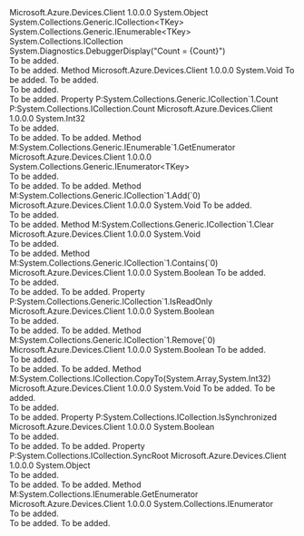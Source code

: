 <Type Name="ReadOnlyDictionary45&lt;TKey,TValue&gt;+KeyCollection" FullName="Microsoft.Azure.Devices.Client.ReadOnlyDictionary45&lt;TKey,TValue&gt;+KeyCollection">
  <TypeSignature Language="C#" Value="public sealed class ReadOnlyDictionary45&lt;TKey,TValue&gt;.KeyCollection : System.Collections.Generic.ICollection&lt;TKey&gt;, System.Collections.Generic.IEnumerable&lt;TKey&gt;, System.Collections.ICollection" />
  <TypeSignature Language="ILAsm" Value=".class nested public auto ansi serializable sealed beforefieldinit ReadOnlyDictionary45`2/KeyCollection&lt;TKey, TValue&gt; extends System.Object implements class System.Collections.Generic.ICollection`1&lt;!TKey&gt;, class System.Collections.Generic.IEnumerable`1&lt;!TKey&gt;, class System.Collections.ICollection, class System.Collections.IEnumerable" />
  <TypeSignature Language="DocId" Value="T:Microsoft.Azure.Devices.Client.ReadOnlyDictionary45`2.KeyCollection" />
  <TypeSignature Language="VB.NET" Value="Public NotInheritable Class ReadOnlyDictionary45(Of TKey, TValue).KeyCollection&#xA;Implements ICollection, ICollection(Of TKey), IEnumerable(Of TKey)" />
  <TypeSignature Language="F#" Value="type ReadOnlyDictionary45&lt;'Key, 'Value&gt;.KeyCollection = class&#xA;    interface ICollection&lt;'Key&gt;&#xA;    interface seq&lt;'Key&gt;&#xA;    interface IEnumerable&#xA;    interface ICollection" />
  <AssemblyInfo>
    <AssemblyName>Microsoft.Azure.Devices.Client</AssemblyName>
    <AssemblyVersion>1.0.0.0</AssemblyVersion>
  </AssemblyInfo>
  <TypeParameters>
    <TypeParameter Name="TKey" />
    <TypeParameter Name="TValue" />
  </TypeParameters>
  <Base>
    <BaseTypeName>System.Object</BaseTypeName>
  </Base>
  <Interfaces>
    <Interface>
      <InterfaceName>System.Collections.Generic.ICollection&lt;TKey&gt;</InterfaceName>
    </Interface>
    <Interface>
      <InterfaceName>System.Collections.Generic.IEnumerable&lt;TKey&gt;</InterfaceName>
    </Interface>
    <Interface>
      <InterfaceName>System.Collections.ICollection</InterfaceName>
    </Interface>
  </Interfaces>
  <Attributes>
    <Attribute>
      <AttributeName>System.Diagnostics.DebuggerDisplay("Count = {Count}")</AttributeName>
    </Attribute>
  </Attributes>
  <Docs>
    <summary>To be added.</summary>
    <remarks>To be added.</remarks>
  </Docs>
  <Members>
    <Member MemberName="CopyTo">
      <MemberSignature Language="C#" Value="public void CopyTo (TKey[] array, int arrayIndex);" />
      <MemberSignature Language="ILAsm" Value=".method public hidebysig newslot virtual instance void CopyTo(!TKey[] array, int32 arrayIndex) cil managed" />
      <MemberSignature Language="DocId" Value="M:Microsoft.Azure.Devices.Client.ReadOnlyDictionary45`2.KeyCollection.CopyTo(`0[],System.Int32)" />
      <MemberSignature Language="VB.NET" Value="Public Sub CopyTo (array As TKey(), arrayIndex As Integer)" />
      <MemberSignature Language="F#" Value="abstract member CopyTo : 'Key[] * int -&gt; unit&#xA;override this.CopyTo : 'Key[] * int -&gt; unit" Usage="keyCollection.CopyTo (array, arrayIndex)" />
      <MemberType>Method</MemberType>
      <AssemblyInfo>
        <AssemblyName>Microsoft.Azure.Devices.Client</AssemblyName>
        <AssemblyVersion>1.0.0.0</AssemblyVersion>
      </AssemblyInfo>
      <ReturnValue>
        <ReturnType>System.Void</ReturnType>
      </ReturnValue>
      <Parameters>
        <Parameter Name="array" Type="TKey[]" />
        <Parameter Name="arrayIndex" Type="System.Int32" />
      </Parameters>
      <Docs>
        <param name="array">To be added.</param>
        <param name="arrayIndex">To be added.</param>
        <summary>To be added.</summary>
        <remarks>To be added.</remarks>
      </Docs>
    </Member>
    <Member MemberName="Count">
      <MemberSignature Language="C#" Value="public int Count { get; }" />
      <MemberSignature Language="ILAsm" Value=".property instance int32 Count" />
      <MemberSignature Language="DocId" Value="P:Microsoft.Azure.Devices.Client.ReadOnlyDictionary45`2.KeyCollection.Count" />
      <MemberSignature Language="VB.NET" Value="Public ReadOnly Property Count As Integer" />
      <MemberSignature Language="F#" Value="member this.Count : int" Usage="Microsoft.Azure.Devices.Client.ReadOnlyDictionary45&lt;'Key, 'Value&gt;.KeyCollection.Count" />
      <MemberType>Property</MemberType>
      <Implements>
        <InterfaceMember>P:System.Collections.Generic.ICollection`1.Count</InterfaceMember>
        <InterfaceMember>P:System.Collections.ICollection.Count</InterfaceMember>
      </Implements>
      <AssemblyInfo>
        <AssemblyName>Microsoft.Azure.Devices.Client</AssemblyName>
        <AssemblyVersion>1.0.0.0</AssemblyVersion>
      </AssemblyInfo>
      <ReturnValue>
        <ReturnType>System.Int32</ReturnType>
      </ReturnValue>
      <Docs>
        <summary>To be added.</summary>
        <value>To be added.</value>
        <remarks>To be added.</remarks>
      </Docs>
    </Member>
    <Member MemberName="GetEnumerator">
      <MemberSignature Language="C#" Value="public System.Collections.Generic.IEnumerator&lt;TKey&gt; GetEnumerator ();" />
      <MemberSignature Language="ILAsm" Value=".method public hidebysig newslot virtual instance class System.Collections.Generic.IEnumerator`1&lt;!TKey&gt; GetEnumerator() cil managed" />
      <MemberSignature Language="DocId" Value="M:Microsoft.Azure.Devices.Client.ReadOnlyDictionary45`2.KeyCollection.GetEnumerator" />
      <MemberSignature Language="VB.NET" Value="Public Function GetEnumerator () As IEnumerator(Of TKey)" />
      <MemberSignature Language="F#" Value="abstract member GetEnumerator : unit -&gt; System.Collections.Generic.IEnumerator&lt;'Key&gt;&#xA;override this.GetEnumerator : unit -&gt; System.Collections.Generic.IEnumerator&lt;'Key&gt;" Usage="keyCollection.GetEnumerator " />
      <MemberType>Method</MemberType>
      <Implements>
        <InterfaceMember>M:System.Collections.Generic.IEnumerable`1.GetEnumerator</InterfaceMember>
      </Implements>
      <AssemblyInfo>
        <AssemblyName>Microsoft.Azure.Devices.Client</AssemblyName>
        <AssemblyVersion>1.0.0.0</AssemblyVersion>
      </AssemblyInfo>
      <ReturnValue>
        <ReturnType>System.Collections.Generic.IEnumerator&lt;TKey&gt;</ReturnType>
      </ReturnValue>
      <Parameters />
      <Docs>
        <summary>To be added.</summary>
        <returns>To be added.</returns>
        <remarks>To be added.</remarks>
      </Docs>
    </Member>
    <Member MemberName="System.Collections.Generic.ICollection&lt;TKey&gt;.Add">
      <MemberSignature Language="C#" Value="void ICollection&lt;TKey&gt;.Add (TKey item);" />
      <MemberSignature Language="ILAsm" Value=".method hidebysig newslot virtual instance void System.Collections.Generic.ICollection&lt;TKey&gt;.Add(!TKey item) cil managed" />
      <MemberSignature Language="DocId" Value="M:Microsoft.Azure.Devices.Client.ReadOnlyDictionary45`2.KeyCollection.System#Collections#Generic#ICollection&lt;TKey&gt;#Add(`0)" />
      <MemberSignature Language="VB.NET" Value="Sub Add (item As TKey) Implements ICollection(Of TKey).Add" />
      <MemberType>Method</MemberType>
      <Implements>
        <InterfaceMember>M:System.Collections.Generic.ICollection`1.Add(`0)</InterfaceMember>
      </Implements>
      <AssemblyInfo>
        <AssemblyName>Microsoft.Azure.Devices.Client</AssemblyName>
        <AssemblyVersion>1.0.0.0</AssemblyVersion>
      </AssemblyInfo>
      <ReturnValue>
        <ReturnType>System.Void</ReturnType>
      </ReturnValue>
      <Parameters>
        <Parameter Name="item" Type="TKey" />
      </Parameters>
      <Docs>
        <param name="item">To be added.</param>
        <summary>To be added.</summary>
        <remarks>To be added.</remarks>
      </Docs>
    </Member>
    <Member MemberName="System.Collections.Generic.ICollection&lt;TKey&gt;.Clear">
      <MemberSignature Language="C#" Value="void ICollection&lt;TKey&gt;.Clear ();" />
      <MemberSignature Language="ILAsm" Value=".method hidebysig newslot virtual instance void System.Collections.Generic.ICollection&lt;TKey&gt;.Clear() cil managed" />
      <MemberSignature Language="DocId" Value="M:Microsoft.Azure.Devices.Client.ReadOnlyDictionary45`2.KeyCollection.System#Collections#Generic#ICollection&lt;TKey&gt;#Clear" />
      <MemberSignature Language="VB.NET" Value="Sub Clear () Implements ICollection(Of TKey).Clear" />
      <MemberType>Method</MemberType>
      <Implements>
        <InterfaceMember>M:System.Collections.Generic.ICollection`1.Clear</InterfaceMember>
      </Implements>
      <AssemblyInfo>
        <AssemblyName>Microsoft.Azure.Devices.Client</AssemblyName>
        <AssemblyVersion>1.0.0.0</AssemblyVersion>
      </AssemblyInfo>
      <ReturnValue>
        <ReturnType>System.Void</ReturnType>
      </ReturnValue>
      <Parameters />
      <Docs>
        <summary>To be added.</summary>
        <remarks>To be added.</remarks>
      </Docs>
    </Member>
    <Member MemberName="System.Collections.Generic.ICollection&lt;TKey&gt;.Contains">
      <MemberSignature Language="C#" Value="bool ICollection&lt;TKey&gt;.Contains (TKey item);" />
      <MemberSignature Language="ILAsm" Value=".method hidebysig newslot virtual instance bool System.Collections.Generic.ICollection&lt;TKey&gt;.Contains(!TKey item) cil managed" />
      <MemberSignature Language="DocId" Value="M:Microsoft.Azure.Devices.Client.ReadOnlyDictionary45`2.KeyCollection.System#Collections#Generic#ICollection&lt;TKey&gt;#Contains(`0)" />
      <MemberSignature Language="VB.NET" Value="Function Contains (item As TKey) As Boolean Implements ICollection(Of TKey).Contains" />
      <MemberType>Method</MemberType>
      <Implements>
        <InterfaceMember>M:System.Collections.Generic.ICollection`1.Contains(`0)</InterfaceMember>
      </Implements>
      <AssemblyInfo>
        <AssemblyName>Microsoft.Azure.Devices.Client</AssemblyName>
        <AssemblyVersion>1.0.0.0</AssemblyVersion>
      </AssemblyInfo>
      <ReturnValue>
        <ReturnType>System.Boolean</ReturnType>
      </ReturnValue>
      <Parameters>
        <Parameter Name="item" Type="TKey" />
      </Parameters>
      <Docs>
        <param name="item">To be added.</param>
        <summary>To be added.</summary>
        <returns>To be added.</returns>
        <remarks>To be added.</remarks>
      </Docs>
    </Member>
    <Member MemberName="System.Collections.Generic.ICollection&lt;TKey&gt;.IsReadOnly">
      <MemberSignature Language="C#" Value="bool System.Collections.Generic.ICollection&lt;TKey&gt;.IsReadOnly { get; }" />
      <MemberSignature Language="ILAsm" Value=".property instance bool System.Collections.Generic.ICollection&lt;TKey&gt;.IsReadOnly" />
      <MemberSignature Language="DocId" Value="P:Microsoft.Azure.Devices.Client.ReadOnlyDictionary45`2.KeyCollection.System#Collections#Generic#ICollection&lt;TKey&gt;#IsReadOnly" />
      <MemberSignature Language="VB.NET" Value=" ReadOnly Property IsReadOnly As Boolean Implements ICollection(Of TKey).IsReadOnly" />
      <MemberSignature Language="F#" Usage="Microsoft.Azure.Devices.Client.ReadOnlyDictionary45&lt;'Key, 'Value&gt;.KeyCollection.System.Collections.Generic.ICollection&lt;TKey&gt;.IsReadOnly" />
      <MemberType>Property</MemberType>
      <Implements>
        <InterfaceMember>P:System.Collections.Generic.ICollection`1.IsReadOnly</InterfaceMember>
      </Implements>
      <AssemblyInfo>
        <AssemblyName>Microsoft.Azure.Devices.Client</AssemblyName>
        <AssemblyVersion>1.0.0.0</AssemblyVersion>
      </AssemblyInfo>
      <ReturnValue>
        <ReturnType>System.Boolean</ReturnType>
      </ReturnValue>
      <Docs>
        <summary>To be added.</summary>
        <value>To be added.</value>
        <remarks>To be added.</remarks>
      </Docs>
    </Member>
    <Member MemberName="System.Collections.Generic.ICollection&lt;TKey&gt;.Remove">
      <MemberSignature Language="C#" Value="bool ICollection&lt;TKey&gt;.Remove (TKey item);" />
      <MemberSignature Language="ILAsm" Value=".method hidebysig newslot virtual instance bool System.Collections.Generic.ICollection&lt;TKey&gt;.Remove(!TKey item) cil managed" />
      <MemberSignature Language="DocId" Value="M:Microsoft.Azure.Devices.Client.ReadOnlyDictionary45`2.KeyCollection.System#Collections#Generic#ICollection&lt;TKey&gt;#Remove(`0)" />
      <MemberSignature Language="VB.NET" Value="Function Remove (item As TKey) As Boolean Implements ICollection(Of TKey).Remove" />
      <MemberType>Method</MemberType>
      <Implements>
        <InterfaceMember>M:System.Collections.Generic.ICollection`1.Remove(`0)</InterfaceMember>
      </Implements>
      <AssemblyInfo>
        <AssemblyName>Microsoft.Azure.Devices.Client</AssemblyName>
        <AssemblyVersion>1.0.0.0</AssemblyVersion>
      </AssemblyInfo>
      <ReturnValue>
        <ReturnType>System.Boolean</ReturnType>
      </ReturnValue>
      <Parameters>
        <Parameter Name="item" Type="TKey" />
      </Parameters>
      <Docs>
        <param name="item">To be added.</param>
        <summary>To be added.</summary>
        <returns>To be added.</returns>
        <remarks>To be added.</remarks>
      </Docs>
    </Member>
    <Member MemberName="System.Collections.ICollection.CopyTo">
      <MemberSignature Language="C#" Value="void ICollection.CopyTo (Array array, int index);" />
      <MemberSignature Language="ILAsm" Value=".method hidebysig newslot virtual instance void System.Collections.ICollection.CopyTo(class System.Array array, int32 index) cil managed" />
      <MemberSignature Language="DocId" Value="M:Microsoft.Azure.Devices.Client.ReadOnlyDictionary45`2.KeyCollection.System#Collections#ICollection#CopyTo(System.Array,System.Int32)" />
      <MemberType>Method</MemberType>
      <Implements>
        <InterfaceMember>M:System.Collections.ICollection.CopyTo(System.Array,System.Int32)</InterfaceMember>
      </Implements>
      <AssemblyInfo>
        <AssemblyName>Microsoft.Azure.Devices.Client</AssemblyName>
        <AssemblyVersion>1.0.0.0</AssemblyVersion>
      </AssemblyInfo>
      <ReturnValue>
        <ReturnType>System.Void</ReturnType>
      </ReturnValue>
      <Parameters>
        <Parameter Name="array" Type="System.Array" />
        <Parameter Name="index" Type="System.Int32" />
      </Parameters>
      <Docs>
        <param name="array">To be added.</param>
        <param name="index">To be added.</param>
        <summary>To be added.</summary>
        <remarks>To be added.</remarks>
      </Docs>
    </Member>
    <Member MemberName="System.Collections.ICollection.IsSynchronized">
      <MemberSignature Language="C#" Value="bool System.Collections.ICollection.IsSynchronized { get; }" />
      <MemberSignature Language="ILAsm" Value=".property instance bool System.Collections.ICollection.IsSynchronized" />
      <MemberSignature Language="DocId" Value="P:Microsoft.Azure.Devices.Client.ReadOnlyDictionary45`2.KeyCollection.System#Collections#ICollection#IsSynchronized" />
      <MemberSignature Language="VB.NET" Value=" ReadOnly Property IsSynchronized As Boolean Implements ICollection.IsSynchronized" />
      <MemberSignature Language="F#" Usage="Microsoft.Azure.Devices.Client.ReadOnlyDictionary45&lt;'Key, 'Value&gt;.KeyCollection.System.Collections.ICollection.IsSynchronized" />
      <MemberType>Property</MemberType>
      <Implements>
        <InterfaceMember>P:System.Collections.ICollection.IsSynchronized</InterfaceMember>
      </Implements>
      <AssemblyInfo>
        <AssemblyName>Microsoft.Azure.Devices.Client</AssemblyName>
        <AssemblyVersion>1.0.0.0</AssemblyVersion>
      </AssemblyInfo>
      <ReturnValue>
        <ReturnType>System.Boolean</ReturnType>
      </ReturnValue>
      <Docs>
        <summary>To be added.</summary>
        <value>To be added.</value>
        <remarks>To be added.</remarks>
      </Docs>
    </Member>
    <Member MemberName="System.Collections.ICollection.SyncRoot">
      <MemberSignature Language="C#" Value="object System.Collections.ICollection.SyncRoot { get; }" />
      <MemberSignature Language="ILAsm" Value=".property instance object System.Collections.ICollection.SyncRoot" />
      <MemberSignature Language="DocId" Value="P:Microsoft.Azure.Devices.Client.ReadOnlyDictionary45`2.KeyCollection.System#Collections#ICollection#SyncRoot" />
      <MemberSignature Language="VB.NET" Value=" ReadOnly Property SyncRoot As Object Implements ICollection.SyncRoot" />
      <MemberSignature Language="F#" Usage="Microsoft.Azure.Devices.Client.ReadOnlyDictionary45&lt;'Key, 'Value&gt;.KeyCollection.System.Collections.ICollection.SyncRoot" />
      <MemberType>Property</MemberType>
      <Implements>
        <InterfaceMember>P:System.Collections.ICollection.SyncRoot</InterfaceMember>
      </Implements>
      <AssemblyInfo>
        <AssemblyName>Microsoft.Azure.Devices.Client</AssemblyName>
        <AssemblyVersion>1.0.0.0</AssemblyVersion>
      </AssemblyInfo>
      <ReturnValue>
        <ReturnType>System.Object</ReturnType>
      </ReturnValue>
      <Docs>
        <summary>To be added.</summary>
        <value>To be added.</value>
        <remarks>To be added.</remarks>
      </Docs>
    </Member>
    <Member MemberName="System.Collections.IEnumerable.GetEnumerator">
      <MemberSignature Language="C#" Value="System.Collections.IEnumerator IEnumerable.GetEnumerator ();" />
      <MemberSignature Language="ILAsm" Value=".method hidebysig newslot virtual instance class System.Collections.IEnumerator System.Collections.IEnumerable.GetEnumerator() cil managed" />
      <MemberSignature Language="DocId" Value="M:Microsoft.Azure.Devices.Client.ReadOnlyDictionary45`2.KeyCollection.System#Collections#IEnumerable#GetEnumerator" />
      <MemberSignature Language="VB.NET" Value="Function GetEnumerator () As IEnumerator Implements IEnumerable.GetEnumerator" />
      <MemberType>Method</MemberType>
      <Implements>
        <InterfaceMember>M:System.Collections.IEnumerable.GetEnumerator</InterfaceMember>
      </Implements>
      <AssemblyInfo>
        <AssemblyName>Microsoft.Azure.Devices.Client</AssemblyName>
        <AssemblyVersion>1.0.0.0</AssemblyVersion>
      </AssemblyInfo>
      <ReturnValue>
        <ReturnType>System.Collections.IEnumerator</ReturnType>
      </ReturnValue>
      <Parameters />
      <Docs>
        <summary>To be added.</summary>
        <returns>To be added.</returns>
        <remarks>To be added.</remarks>
      </Docs>
    </Member>
  </Members>
</Type>